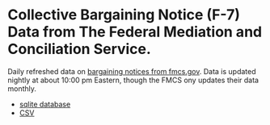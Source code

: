 # Collective Bargaining Notice (F-7) Data from The Federal Mediation and Conciliation Service.

Daily refreshed data on [bargaining notices from fmcs.gov](https://www.fmcs.gov/resources/documents-and-data/#tab-d3d7f5344cef9bab4d3). Data is updated nightly at about 10:00 pm Eastern, though the 
FMCS ony updates their data monthly.

* [sqlite database](http://labordata.github.io/fmcs-f7/f7.db.zip)
* [CSV](http://labordata.github.io/fmcs-f7/f7.csv.zip)
